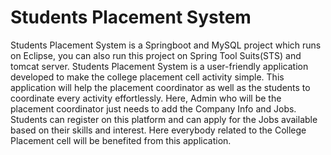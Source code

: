 # Students Placement System
Students Placement System is a Springboot and MySQL project which runs on Eclipse, you can also run this project on Spring Tool Suits(STS) and tomcat server. 
Students Placement System is a user-friendly application developed to make the college placement cell activity simple. 
This application will help the placement coordinator as well as the students to coordinate every activity effortlessly.
Here, Admin who will be the placement coordinator just needs to add the Company Info and Jobs. 
Students can register on this platform and can apply for the Jobs available based on their skills and interest. 
Here everybody related to the College Placement cell will be benefited from this application.
